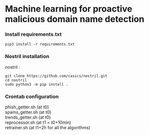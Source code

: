 # Machine learning for proactive malicious domain name detection

### Install requirements.txt 
```
pip3 install -r requirements.txt
```

### Nostril installation 
nostril :
```
git clone https://github.com/casics/nostril.git
cd nostril
sudo python3 -m pip install .
```

### Crontab configuration 
phish_getter.sh (at t0)\
spams_getter.sh (at t0)\
trends_getter.sh (at t0)\
reprocessor.sh (at t1 = t0+10min)\
retrainer.sh (at t1+2h for all the algorithms)